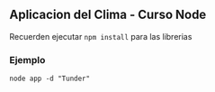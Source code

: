 ## Aplicacion del Clima - Curso Node


Recuerden ejecutar ``` npm install ``` para las librerias


### Ejemplo

 ```node app -d "Tunder" ```
